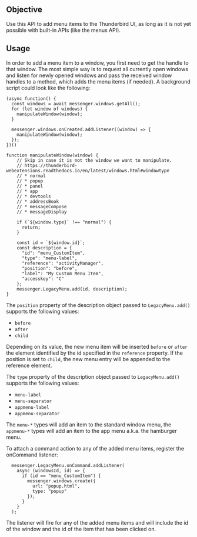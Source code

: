 ## Objective

Use this API to add menu items to the Thunderbird UI, as long as it is not yet possible with built-in APIs (like the menus API).

## Usage

In order to add a menu item to a window, you first need to get the handle to that window. The most simple way is to request all currently open windows
and listen for newly opened windows and pass the received window handles to a method, which adds the menu items (if needed). A background script could look like the following:

```
(async function() {
  const windows = await messenger.windows.getAll();
  for (let window of windows) {
    manipulateWindow(window);
  }

  messenger.windows.onCreated.addListener((window) => {
    manipulateWindow(window);
  });
})()

function manipulateWindow(window) {
    // Skip in case it is not the window we want to manipulate.
    // https://thunderbird-webextensions.readthedocs.io/en/latest/windows.html#windowtype
    // * normal
    // * popup
    // * panel
    // * app
    // * devtools
    // * addressBook
    // * messageCompose
    // * messageDisplay
   
    if (`${window.type}` !== "normal") {
      return;
    }

    const id = `${window.id}`;
    const description = {
      "id": "menu_CustomItem",
      "type": "menu-label",
      "reference": "activityManager",
      "position": "before",
      "label": "My Custom Menu Item",
      "accesskey": "C"
    };
    messenger.LegacyMenu.add(id, description);   
}

```

The `position` property of the description object passed to `LegacyMenu.add()` supports the following values:
* `before`
* `after`
* `child`

Depending on its value, the new menu item will be inserted `before` or `after` the element identified by the id specified in the `reference` property.
If the position is set to `child`, the new menu entry will be appended to the reference element. 

The `type` property of the description object passed to `LegacyMenu.add()` supports the following values:
* `menu-label` 
* `menu-separator` 
* `appmenu-label` 
* `appmenu-separator`

The `menu-*` types will add an item to the standard window menu, the `appmenu-*` types will add an item to the app menu a.k.a. the hamburger menu.

To attach a command action to any of the added menu items, register the onCommand listener:

```
  messenger.LegacyMenu.onCommand.addListener(
    async (windowsId, id) => {
      if (id == "menu_CustomItem") {
        messenger.windows.create({
          url: "popup.html",
          type: "popup"
        });
      }
    }
  ); 

```

The listener will fire for any of the added menu items and will include the id of the window and the id of the item that has been clicked on.
